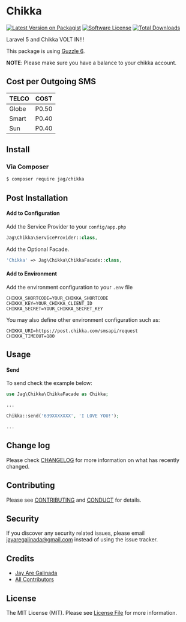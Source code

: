 # Chikka

[![Latest Version on Packagist][ico-version]][link-packagist]
[![Software License][ico-license]](LICENSE.md)
[![Total Downloads][ico-downloads]][link-packagist]

Laravel 5 and Chikka VOLT IN!!!

This package is using [Guzzle 6](http://docs.guzzlephp.org/en/latest/index.html).

__NOTE__: Please make sure you have a balance to your chikka account.

## Cost per Outgoing SMS
|TELCO|COST|
|---|---|
|Globe|P0.50|
|Smart|P0.40|
|Sun|P0.40|

## Install

### Via Composer

``` bash
$ composer require jag/chikka
```

## Post Installation

#### Add to Configuration
Add the Service Provider to your `config/app.php`

``` php
Jag\Chikka\ServiceProvider::class,
```

Add the Optional Facade.

``` php
'Chikka' => Jag\Chikka\ChikkaFacade::class,
```

#### Add to Environment 
Add the environment configuration to your `.env` file

```
CHIKKA_SHORTCODE=YOUR_CHIKKA_SHORTCODE
CHIKKA_KEY=YOUR_CHIKKA_CLIENT_ID
CHIKKA_SECRET=YOUR_CHIKKA_SECRET_KEY
```

You may also define other environment configuration such as:
```
CHIKKA_URI=https://post.chikka.com/smsapi/request
CHIKKA_TIMEOUT=180
```

## Usage

#### Send
To send check the example below:

``` php
use Jag\Chikka\ChikkaFacade as Chikka;

...

Chikka::send('639XXXXXXX', 'I LOVE YOU!');

...
```

## Change log

Please check [CHANGELOG](CHANGELOG.md) for more information on what has recently changed.

## Contributing

Please see [CONTRIBUTING](CONTRIBUTING.md) and [CONDUCT](CONDUCT.md) for details.


## Security

If you discover any security related issues, please email jayaregalinada@gmail.com instead of using the issue tracker.


## Credits

- [Jay Are Galinada][link-author]
- [All Contributors][link-contributors]

## License

The MIT License (MIT). Please see [License File](LICENSE.md) for more information.

[ico-version]: https://img.shields.io/packagist/v/jag/chikka.svg?style=flat-square
[ico-license]: https://img.shields.io/badge/license-MIT-brightgreen.svg?style=flat-square
[ico-travis]: https://img.shields.io/travis/jag/chikka/master.svg?style=flat-square
[ico-scrutinizer]: https://img.shields.io/scrutinizer/coverage/g/jag/chikka.svg?style=flat-square
[ico-code-quality]: https://img.shields.io/scrutinizer/g/jag/chikka.svg?style=flat-square
[ico-downloads]: https://img.shields.io/packagist/dt/jag/chikka.svg?style=flat-square

[link-packagist]: https://packagist.org/packages/jag/chikka
[link-travis]: https://travis-ci.org/jag/chikka
[link-scrutinizer]: https://scrutinizer-ci.com/g/jag/chikka/code-structure
[link-code-quality]: https://scrutinizer-ci.com/g/jag/chikka
[link-author]: https://github.com/jayaregalinada
[link-contributors]: ../../contributors
